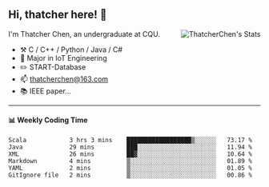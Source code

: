## Hi, thatcher here! :wave:

<img align="right" src="https://github-readme-stats.vercel.app/api?username=thatcherchen&title_color=333&text_color=777" alt="ThatcherChen's Stats" >

I'm Thatcher Chen, an undergraduate at CQU.

- :hammer_and_pick:  C / C++ / Python / Java / C# 
- :seedling:  Major in IoT Engineering
- :pencil2: START-Database
- :mailbox: thatcherchen@163.com
- :books: IEEE paper...

---

#### :bar_chart: Weekly Coding Time

<!--START_SECTION:waka-->

```text
Scala            3 hrs 3 mins    ██████████████████▒░░░░░░   73.17 %
Java             29 mins         ███░░░░░░░░░░░░░░░░░░░░░░   11.94 %
XML              26 mins         ██▓░░░░░░░░░░░░░░░░░░░░░░   10.64 %
Markdown         4 mins          ▒░░░░░░░░░░░░░░░░░░░░░░░░   01.89 %
YAML             2 mins          ▒░░░░░░░░░░░░░░░░░░░░░░░░   01.05 %
GitIgnore file   2 mins          ▒░░░░░░░░░░░░░░░░░░░░░░░░   00.86 %
```

<!--END_SECTION:waka-->
